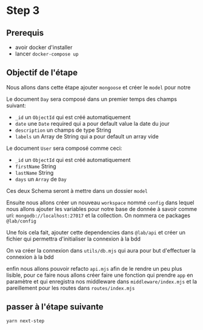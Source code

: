# Step 3

## Prerequis

- avoir docker d'installer
- lancer `docker-compose up`

## Objectif de l'étape

Nous allons dans cette étape ajouter `mongoose` et créer le `model` pour notre

Le document `Day` sera composé dans un premier temps des champs suivant:

- `_id` un `ObjectId` qui est créé automatiquement
- `date` une `Date` required qui a pour default value la date du jour
- `description` un champs de type String
- `labels` un Array de String qui a pour default un array vide

Le document `User` sera composé comme ceci:

- `_id` un `ObjectId` qui est créé automatiquement
- `firstName` String
- `lastName` String
- `days` un `Array` de `Day`

Ces deux Schema seront à mettre dans un dossier `model`

Ensuite nous allons créer un nouveau `workspace` nommé `config` dans lequel nous
allons ajouter les variables pour notre base de donnée à savoir comme uri:
`mongodb://localhost:27017` et la collection. On nommera ce packages
`@lab/config`

Une fois cela fait, ajouter cette dependencies dans `@lab/api` et créer un
fichier qui permettra d'initialiser la connexion à la bdd

On va créer la connexion dans `utils/db.mjs` qui aura pour but d'effectuer la
connexion à la bdd

enfin nous allons pouvoir refacto `api.mjs` afin de le rendre un peu plus
lisible, pour ce faire nous allons créer faire une fonction qui prendre `app` en
paramètre et qui enregistra nos middleware dans `middleware/index.mjs` et la
pareillement pour les routes dans `routes/index.mjs`

## passer à l'étape suivante

`yarn next-step`
